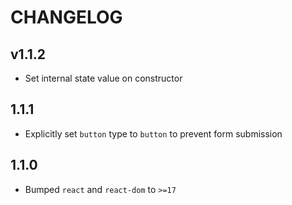 # CHANGELOG

## v1.1.2
* Set internal state value on constructor

## 1.1.1
* Explicitly set `button` type to `button` to prevent form submission
## 1.1.0
* Bumped `react` and `react-dom` to `>=17`